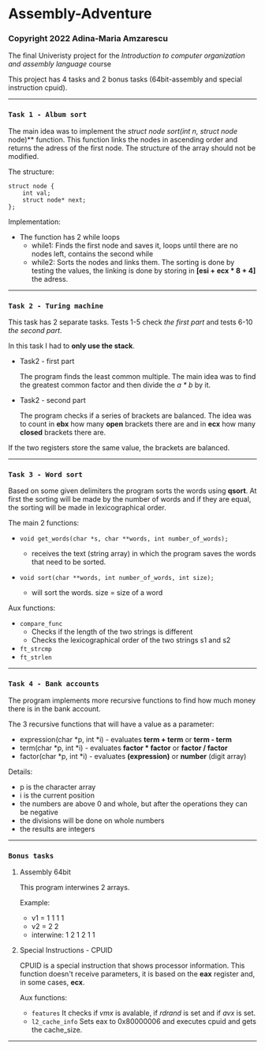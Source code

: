 # Assembly-Adventure
### Copyright 2022 Adina-Maria Amzarescu
The final Univeristy project for the _Introduction to computer organization and assembly language_ course

This project has 4 tasks and 2 bonus tasks (64bit-assembly and special instruction cpuid).

______________________________________________________________________________________________________________

### `Task 1 - Album sort`

The main idea was to implement the **struct node* sort(int n, struct node* node)** function.
This function links the nodes in ascending order and returns the adress of the first node.
The structure of the array should not be modified.

The structure:

    struct node {
        int val;
        struct node* next;
    };
    
Implementation:

 * The function has 2 while loops
    * while1: Finds the first node and saves it, 
      loops until there are no nodes left, 
      contains the second while
    * while2: Sorts the nodes and links them.
       The sorting is done by testing the values,
       the linking is done by storing in **[esi + ecx * 8 + 4]**
       the adress.
      
______________________________________________________________________________________________________________

### `Task 2 - Turing machine`

This task has 2 separate tasks. Tests 1-5 check _the first part_
and tests 6-10 _the second part_.

In this task I had to **only use the stack**. 

* Task2 - first part

    The program finds the least common multiple.
    The main idea was to find the greatest common factor and then divide
    the _a * b_ by it.

* Task2 - second part

    The program checks if a series of brackets are balanced.
    The idea was to count in **ebx** how many **open** brackets there are
    and in **ecx** how many **closed** brackets there are.

If the two registers store the same value, the brackets are balanced.

______________________________________________________________________________________________________________

### `Task 3 - Word sort`

Based on some given delimiters the program sorts the words using 
**qsort**.
At first the sorting will be made by the number of words and if
they are equal, the sorting will be made in lexicographical order.

The main 2 functions:

* `void get_words(char *s, char **words, int number_of_words);`
   * receives the text (string array) in which the program saves
      the words that need to be sorted. 
      
* `void sort(char **words, int number_of_words, int size);`
   * will sort the words. size = size of a word
   
   
Aux functions:

* `compare_func`
    * Checks if the length of the two strings is different
    * Checks the lexicographical order of the two strings s1 and s2
* `ft_strcmp`
* `ft_strlen`

______________________________________________________________________________________________________________

### `Task 4 - Bank accounts`

The program implements more recursive functions to find how much money there is in the bank account.

The 3 recursive functions that will have a value as a parameter:

* expression(char *p, int *i) - evaluates **term + term** or **term - term**
* term(char *p, int *i) -  evaluates **factor * factor** or **factor / factor**
* factor(char *p, int *i) - evaluates **(expression)** or **number** (digit array)

Details:

* p is the character array
* i is the current position
* the numbers are above 0 and whole, but after the operations they can be negative
* the divisions will be done on whole numbers
* the results are integers

______________________________________________________________________________________________________________

### `Bonus tasks`

1. Assembly 64bit
    
    This program interwines 2 arrays.
    
    Example:
    - v1 = 1 1 1 1
    - v2 = 2 2
    - interwine: 1 2 1 2 1 1

2. Special Instructions - CPUID
    
    CPUID is a special instruction that shows processor information.
    This function doesn't receive parameters, it is based on the
    **eax** register and, in some cases, **ecx**.
    
    Aux functions:
    * `features`
        It checks if _vmx_ is avalable, if _rdrand_ is set and if _avx_ is set.
    * `l2_cache_info`
        Sets eax to 0x80000006 and executes cpuid and gets the cache_size.
       
______________________________________________________________________________________________________________
